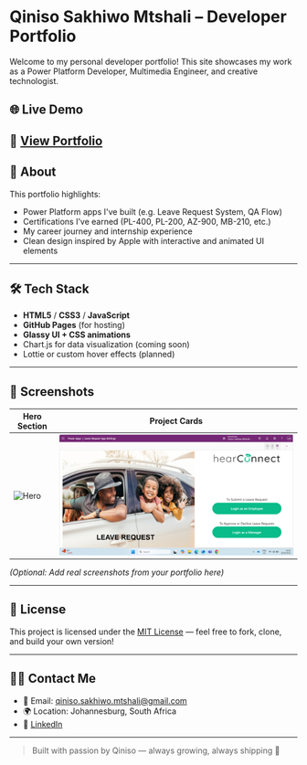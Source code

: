 # Qiniso Sakhiwo Mtshali – Developer Portfolio

Welcome to my personal developer portfolio! This site showcases my work as a Power Platform Developer, Multimedia Engineer, and creative technologist.

## 🌐 Live Demo

**🔗 [View Portfolio](https://qinisomtshali.github.io/qiniso-portfolio/)**  
---

## 🚀 About

This portfolio highlights:

- Power Platform apps I've built (e.g. Leave Request System, QA Flow)
- Certifications I’ve earned (PL-400, PL-200, AZ-900, MB-210, etc.)
- My career journey and internship experience
- Clean design inspired by Apple with interactive and animated UI elements

---

## 🛠️ Tech Stack

- **HTML5** / **CSS3** / **JavaScript**
- **GitHub Pages** (for hosting)
- **Glassy UI + CSS animations**
- Chart.js for data visualization (coming soon)
- Lottie or custom hover effects (planned)

---

## 📸 Screenshots

| Hero Section | Project Cards |
|--------------|---------------|
| ![Hero](Images/hero-screenshot.png) | ![Projects](Images/leave-request.png) |

_(Optional: Add real screenshots from your portfolio here)_

---

## 📄 License

This project is licensed under the [MIT License](LICENSE) — feel free to fork, clone, and build your own version!

---

## 🙋‍♂️ Contact Me

- 📧 Email: qiniso.sakhiwo.mtshali@gmail.com
- 🌍 Location: Johannesburg, South Africa
- 💼 [LinkedIn](https://www.linkedin.com/in/qiniso-mtshali-532394173/)

---

> Built with passion by Qiniso — always growing, always shipping 🚀
